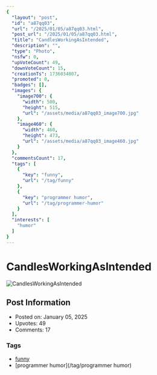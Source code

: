 ```yaml
---
{
  "layout": "post",
  "id": "a87qq03",
  "url": "/2025/01/05/a87qq03.html",
  "post_url": "/2025/01/05/a87qq03.html",
  "title": "CandlesWorkingAsIntended",
  "description": "",
  "type": "Photo",
  "nsfw": 0,
  "upVoteCount": 49,
  "downVoteCount": 15,
  "creationTs": 1736034807,
  "promoted": 0,
  "badges": [],
  "images": {
    "image700": {
      "width": 500,
      "height": 515,
      "url": "/assets/media/a87qq03_image700.jpg"
    },
    "image460": {
      "width": 460,
      "height": 473,
      "url": "/assets/media/a87qq03_image460.jpg"
    }
  },
  "commentsCount": 17,
  "tags": [
    {
      "key": "funny",
      "url": "/tag/funny"
    },
    {
      "key": "programmer humor",
      "url": "/tag/programmer-humor"
    }
  ],
  "interests": [
    "humor"
  ]
}
---
```


# CandlesWorkingAsIntended

![CandlesWorkingAsIntended](/assets/media/a87qq03_image700.jpg)

## Post Information

- Posted on: January 05, 2025
- Upvotes: 49
- Comments: 17

### Tags

- [funny](/tag/funny)
- [programmer humor](/tag/programmer humor)

